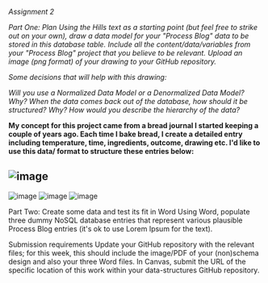 <em>Assignment 2

Part One: Plan
Using the Hills text as a starting point (but feel free to strike out on your own), draw a data model for your "Process Blog" data to be stored in this database table. Include all the content/data/variables from your "Process Blog" project that you believe to be relevant. Upload an image (png format) of your drawing to your GitHub repository.

Some decisions that will help with this drawing:

Will you use a Normalized Data Model or a Denormalized Data Model? Why?
When the data comes back out of the database, how should it be structured? Why?
How would you describe the hierarchy of the data?</em>

<b>My concept for this project came from a bread journal I started keeping a couple of years ago. Each time I bake bread, I create a detailed entry including temperature, time, ingredients, outcome, drawing etc.
I'd like to use this data/ format to structure these entries below:</b>

![image](https://user-images.githubusercontent.com/86888346/135688904-ef03d41a-a6e8-4828-861a-b0f2db2a5c22.png)
-------------------------------------------------------------------------------------------------------------------------------
![image](https://user-images.githubusercontent.com/86888346/135689307-5e77bde6-6428-4363-a674-0d30f52035e1.png)
![image](https://user-images.githubusercontent.com/86888346/135689197-579b704c-a543-4d9d-a0e2-e3f12e6585f3.png)
![image](https://user-images.githubusercontent.com/86888346/135689234-ee1172fb-7719-4538-a34b-8679524d9595.png)





Part Two: Create some data and test its fit in Word
Using Word, populate three dummy NoSQL database entries that represent various plausible Process Blog entries (it's ok to use Lorem Ipsum for the text).

Submission requirements
Update your GitHub repository with the relevant files; for this week, this should include the image/PDF of your (non)schema design and also your three Word files. In Canvas, submit the URL of the specific location of this work within your data-structures GitHub repository.
